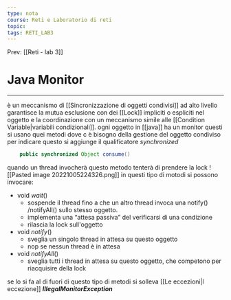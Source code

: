```yaml
---
type: nota
course: Reti e Laboratorio di reti
topic: 
tags: RETI_LAB3 
---
```


Prev: [[Reti - lab 3]]

# Java Monitor
---
è un meccanismo di [[Sincronizzazione di oggetti condivisi]] ad alto livello garantisce la mutua esclusione con dei [[Lock]] impliciti o espliciti nel oggetto e la coordinazione con un meccanismo simile alle [[Condition Variable|variabili condizionali]].
ogni oggetto in [[java]] ha un monitor
questi si usano quei metodi dove c è bisogno della gestione del oggetto condiviso per indicare questo si aggiunge il qualificatore _synchronized_ 
```java
	public synchronized Object consume() 
```
quando un thread invocherà questo metodo tenterà di prendere la lock
![[Pasted image 20221005224326.png]]
in questi tipo di motodi si possono invocare:
- void _wait_() 
	- sospende il thread fino a che un altro thread invoca una notify() /notifyAll() sullo stesso oggetto. 
	- implementa una “attesa passiva” del verificarsi di una condizione 
	- rilascia la lock sull'oggetto 
- void _notify_() 
	- sveglia un singolo thread in attesa su questo oggetto 
	- nop se nessun thread è in attesa
- void _notifyAll_() 
	- sveglia tutti i thread in attesa su questo oggetto, che competono per riacquisire della lock

se lo si fa al di fuori di questo tipo di metodi si solleva [[Le eccezioni|l eccezione]] *__IllegalMonitorException__*